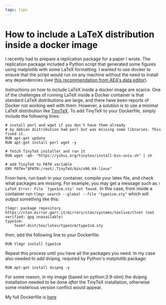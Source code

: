 ```yaml
---
tags: tips
---
```

# How to include a LaTeX distribution inside a docker image

I recently had to prepare a replication package for a paper I wrote. The replication package included a Python script that generated some figures using matplotlib with some LaTeX formatting. I wanted to use docker to ensure that the script would run on any machine without the need to install any dependencies (see [this recommendation from AEA's data editor](https://aeadataeditor.github.io/posts/2021-11-16-docker)). 

Instructions on how to include LaTeX inside a docker image are scarce. One of the challenges of running LaTeX inside a Docker container is that standard LaTeX distributions are large, and there have been reports of Docker not working well with them. However, a solution is to use a minimal LaTeX distribution like [TinyTeX](https://yihui.org/tinytex/). To add TinyTeX to your Dockerfile, simply include the following lines:

```
# install perl and wget if you don't have them already
# my debian distribution had perl but was missing some libraries. This fixed it.  
RUN apt-get update
RUN apt-get install perl wget -y  

# fetch TinyTeX installer and run it
RUN wget -qO- "https://yihui.org/tinytex/install-bin-unix.sh" | sh 

# add TinyTeX to PATH variable
ENV PATH="$PATH:/root/.TinyTeX/bin/x86_64-linux"
```

From here, run bash in your container, compile your latex file, and check what packages are missing. For example, you may get a message such as ```! LaTeX Error: File `type1cm.sty' not found.```
In this case, from inside a container run ```tlmgr search --global --file "type1cm.sty"``` which will output something like this:
```
tlmgr: package repository https://ctan.mirror.garr.it/mirrors/ctan/systems/texlive/tlnet (not verified: gpg unavailable)
type1cm:
	texmf-dist/tex/latex/type1cm/type1cm.sty
```
then, add the following line to your Dockerfile:
```
RUN tlmgr install type1cm
```

Repeat this process until you have all the packages you need. In my case also needed to add dvipng, required by Python's matplotlib package:
```
RUN apt-get install dvipng -y
```

For some reason, in my image (based on python:3.9-slim) the dvipng installation needed to be done *after* the TinyTeX installation, otherwise some misterious version conflict would appear.

My full Dockerfile is [here](https://github.com/andreamoro-git/JurySelection-Replication_Package/blob/main/Environment/Dockerfile)
